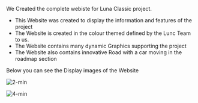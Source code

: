 We Created the complete webiste for Luna Classic project. 

- This Website was created to display the information and features of the project
- The Website is created in the colour themed defined by the Lunc Team to us.
- The Website contains many dynamic Graphics supporting the project
- The Website also contains innovative Road with a car moving in the roadmap section

Below you can see the Display images of the Website


![2-min](https://user-images.githubusercontent.com/104678268/216815995-37fc2e00-b8d4-47f8-887c-943cd2de7315.gif)


![4-min](https://user-images.githubusercontent.com/104678268/216816756-edd3253f-3ee4-478a-a216-69e5010e128f.gif)




